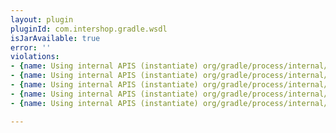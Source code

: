 ```yaml
---
layout: plugin
pluginId: com.intershop.gradle.wsdl
isJarAvailable: true
error: ''
violations:
- {name: Using internal APIS (instantiate) org/gradle/process/internal/JavaExecHandleBuilder}
- {name: Using internal APIS (instantiate) org/gradle/process/internal/JavaExecHandleBuilder}
- {name: Using internal APIS (instantiate) org/gradle/process/internal/JavaExecHandleBuilder}
- {name: Using internal APIS (instantiate) org/gradle/process/internal/JavaExecHandleBuilder}
- {name: Using internal APIS (instantiate) org/gradle/process/internal/JavaExecHandleBuilder}

---
```

